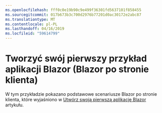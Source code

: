 ```yaml
---
ms.openlocfilehash: fff0c0e19b90c9e499f36301fd5637101f858455
ms.sourcegitcommit: 017b673b3c700d2976b77201d0ac30172e2abc87
ms.translationtype: MT
ms.contentlocale: pl-PL
ms.lasthandoff: 04/16/2019
ms.locfileid: "59614799"
---
```

# <a name="build-your-first-blazor-app-sample-client-side-blazor"></a>Tworzyć swój pierwszy przykład aplikacji Blazor (Blazor po stronie klienta)

W tym przykładzie pokazano podstawowe scenariusze Blazor po stronie klienta, które wyjaśniono w [Utwórz swoją pierwszą aplikację Blazor](https://docs.microsoft.com/aspnet/core/tutorials/build-your-first-blazor-app) artykułu.
